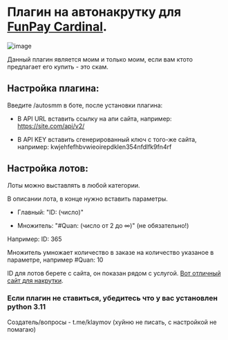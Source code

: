 # Плагин на автонакрутку для [FunPay Cardinal](https://github.com/sidor0912/FunPayCardinal).
![image](https://github.com/user-attachments/assets/8340fcde-4597-4064-97ce-4ce6c389ec6e)

Данный плагин является моим и только моим, если вам ктото предлагает его купить - это скам.

## Настройка плагина:
Введите /autosmm в боте, после установки плагина:

- В API URL вставить ссылку на апи сайта, например: https://site.com/api/v2/

- В API KEY вставить сгенерированный ключ с того-же сайта, например: kwjehfefhbvwieoirepdklen354nfdlfk9fn4rf


## Настройка лотов:
Лоты можно выставлять в любой категории.

В описании лота, в конце нужно вставить параметры.

- Главный: "ID: (число)"

- Множитель: "#Quan: (число от 2 до ∞)" (не обязательно!)

Например: ID: 365

Множитель умножает количество в заказе на количество указаное в параметре, например #Quan: 10



ID для лотов берете с сайта, он показан рядом с услугой. [Вот отличный сайт для накрутки](https://soc-rocket.ru/?ref=267414).

### Если плагин не ставиться, убедитесь что у вас установлен python 3.11

Создатель/вопросы - t.me/klaymov (хуйню не писать, с настройкой не помагаю)

